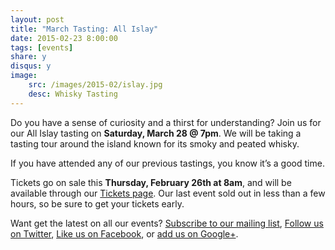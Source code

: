 ```yaml
---
layout: post
title: "March Tasting: All Islay"
date: 2015-02-23 8:00:00
tags: [events]
share: y
disqus: y
image: 
    src: /images/2015-02/islay.jpg
    desc: Whisky Tasting
---
```


Do you have a sense of curiosity and a thirst for understanding? Join us for our All Islay
tasting on **Saturday, March 28 @ 7pm**. We will be taking a tasting tour around the 
island known for its smoky and peated whisky. 

If you have attended any of our previous tastings, you know it’s a good time. 

Tickets go on sale this **Thursday, February 26th at 8am**, and will be available through 
our [Tickets page][1]. Our last event sold out in less than a few hours, so be sure to 
get your tickets early. 

Want get the latest on all our events? [Subscribe to our mailing list][2], 
[Follow us on Twitter][3], [Like us on Facebook][4], or [add us on Google+][5].

  [1]: /tickets/
  [2]: /subscribe/
  [3]: http://twitter.com/whiskydev
  [4]: http://www.facebook.com/whiskydev
  [5]: http://plus.google.com/+Whiskydev
